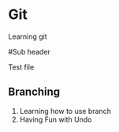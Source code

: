# Git

Learning git

#Sub header 

Test file 

## Branching

1. Learning how to use branch
2. Having Fun with Undo
